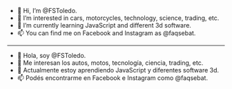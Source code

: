 - 👋 Hi, I’m @FSToledo.
- 👀 I’m interested in cars, motorcycles, technology, science, trading, etc. 
- 🌱 I’m currently learning JavaScript and different 3d software.
- 📫 You can find me on Facebook and Instagram as @faqsebat.

-------------------------------------------------------

- 👋 Hola, soy @FSToledo.
- 👀 Me interesan los autos, motos, tecnología, ciencia, trading, etc. 
- 🌱 Actualmente estoy aprendiendo JavaScript y diferentes software 3d.
- 📫 Podés encontrarme en Facebook e Instagram como @faqsebat.

<!---
FSToledo/FSToledo is a ✨ special ✨ repository because its `README.md` (this file) appears on your GitHub profile.
You can click the Preview link to take a look at your changes.
--->
